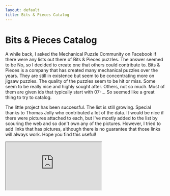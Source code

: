 ```yaml
---
layout: default
title: Bits & Pieces Catalog
---
```


# Bits & Pieces Catalog

A while back, I asked the Mechanical Puzzle Community on Facebook if there were any lists
out there of Bits & Pieces puzzles. The answer seemed to be No, so I decided to create one
that others could contribute to. Bits & Pieces is a company that has created many
mechanical puzzles over the years. They are still in existence but seem to be concentrating
more on jigsaw puzzles. The quality of the puzzles seem to be hit or miss. Some seem to be
really nice and highly sought after. Others, not so much. Most of them are given ids that typically
start with 07-... So seemed like a great thing to try to catalog.

The little project has been successful. The list is still growing. Special thanks to Thomas Jolly
who contributed a lot of the data. It would be nice if there were pictures attached to each, but I've
mostly added to the list by scouring the web and so don't own any of the pictures. However, I tried to add
links that has pictures, although there is no guarantee that those links will always work. Hope you find this useful!  

<iframe src="https://docs.google.com/spreadsheets/d/e/2PACX-1vSX54OGGRNaDeFK6o5Jzm3dbGflpRTdlVZLRj5j_FyzdcrnFyyA8BtEwtIfCoZQ-ObcB4WRhXO4frQl/pubhtml?gid=0&amp;single=true&amp;widget=true&amp;headers=false"></iframe>
